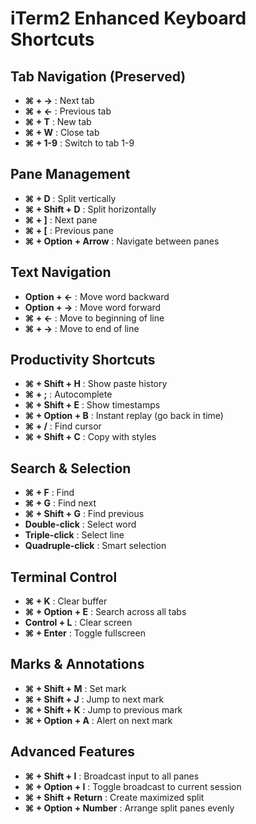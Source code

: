 # iTerm2 Enhanced Keyboard Shortcuts

## Tab Navigation (Preserved)
- **⌘ + →** : Next tab
- **⌘ + ←** : Previous tab
- **⌘ + T** : New tab
- **⌘ + W** : Close tab
- **⌘ + 1-9** : Switch to tab 1-9

## Pane Management
- **⌘ + D** : Split vertically
- **⌘ + Shift + D** : Split horizontally
- **⌘ + ]** : Next pane
- **⌘ + [** : Previous pane
- **⌘ + Option + Arrow** : Navigate between panes

## Text Navigation
- **Option + ←** : Move word backward
- **Option + →** : Move word forward
- **⌘ + ←** : Move to beginning of line
- **⌘ + →** : Move to end of line

## Productivity Shortcuts
- **⌘ + Shift + H** : Show paste history
- **⌘ + ;** : Autocomplete
- **⌘ + Shift + E** : Show timestamps
- **⌘ + Option + B** : Instant replay (go back in time)
- **⌘ + /** : Find cursor
- **⌘ + Shift + C** : Copy with styles

## Search & Selection
- **⌘ + F** : Find
- **⌘ + G** : Find next
- **⌘ + Shift + G** : Find previous
- **Double-click** : Select word
- **Triple-click** : Select line
- **Quadruple-click** : Smart selection

## Terminal Control
- **⌘ + K** : Clear buffer
- **⌘ + Option + E** : Search across all tabs
- **Control + L** : Clear screen
- **⌘ + Enter** : Toggle fullscreen

## Marks & Annotations
- **⌘ + Shift + M** : Set mark
- **⌘ + Shift + J** : Jump to next mark
- **⌘ + Shift + K** : Jump to previous mark
- **⌘ + Option + A** : Alert on next mark

## Advanced Features
- **⌘ + Shift + I** : Broadcast input to all panes
- **⌘ + Option + I** : Toggle broadcast to current session
- **⌘ + Shift + Return** : Create maximized split
- **⌘ + Option + Number** : Arrange split panes evenly